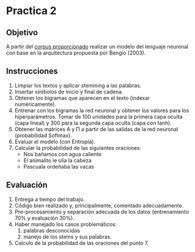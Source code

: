 # Practica 2

## Objetivo

A partir del [corpus proporcionado](./../99_corpus/corpusML.txt) realizar un
modelo del lenguaje neuronal con base en la arquitectura propuesta por Bengio
(2003).

## Instrucciones

1. Limpiar los textos y aplicar stemming a las palabras.
2. Insertar símbolos de inicio y final de cadena.
3. Obtener los bigramas que aparecen en el texto (indexar numéricamente).
4. Entrenar con los bigramas la red neuronal y obtener los valores para los
hiperparámetros. Tomar de 100 unidades para la primera capa oculta (capa lineal)
y 300 para la segunda capa oculta (capa con tanh).
5. Obtener las matrices A y Π a partir de las salidas de la red neuronal
(probabilidad Softmax).
6. Evaluar el modelo (con Entropía).
7. Calcular la probabilidad de las siguientes oraciones:
   - Nos bañamos con agua caliente
   - El animalito le olía la cabeza
   - Pascuala ordeñaba las vacas

## Evaluación

1. Entrega a tiempo del trabajo.
2. Código bien realizado y, principalmente, comentado adecuadamente.
3. Pre-procesamiento y separación adecuada de los datos (entrenamiento 70% y
  evaluación 30%).
4. Haber manejado los casos problemáticos:
   1. palabras desconocidas
   2. manejo de los stems y sus palabras.
5. Calculo de la probabilidad de las oraciones del punto 7.
